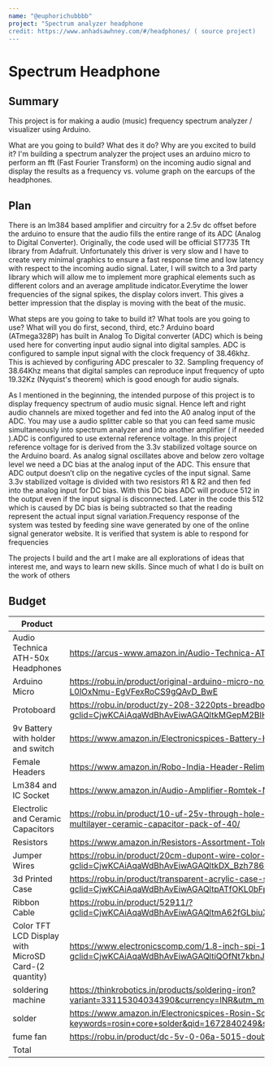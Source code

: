 ```yaml
---
name: "@euphorichubbbb"
project: "Spectrum analyzer headphone
credit: https://www.anhadsawhney.com/#/headphones/ ( source project)
---
```


# Spectrum Headphone

## Summary
This project is for making a audio (music) frequency spectrum analyzer / visualizer using Arduino.

What are you going to build? What des it do? Why are you excited to build it?
I'm building a spectrum analyzer the project uses an arduino micro to perform an fft (Fast Fourier Transform) on the incoming audio signal and display the results as a frequency vs. volume graph on the earcups of the headphones. 

## Plan
There is an lm384 based amplifier and circuitry for a 2.5v dc offset before the arduino to ensure that the audio fills the entire range of its ADC (Analog to Digital Converter). Originally, the code used will be official ST7735 Tft library from Adafruit. Unfortunately this driver is very slow and I have to create very minimal graphics to ensure a fast response time and low latency with respect to the incoming audio signal. Later, I will switch to a 3rd party library which will allow me to implement more graphical elements such as different colors and an average amplitude indicator.Everytime the lower frequencies of the signal spikes, the display colors invert. This gives a better impression that the display is moving with the beat of the music.

What steps are you going to take to build it? What tools are you going to use? What will you do first, second, third, etc.?
Arduino board (ATmega328P) has built in Analog To Digital converter (ADC) which is being used here for converting input audio signal into digital samples. ADC is configured to sample input signal with the clock frequency of 38.46khz. This is achieved by configuring ADC prescaler to 32. Sampling frequency of 38.64Khz means that digital samples can reproduce input frequency of upto 19.32Kz (Nyquist's theorem) which is good enough for audio signals.

As I mentioned in the beginning, the intended purpose of this project is to display frequency spectrum of audio music signal. Hence left and right audio channels are mixed together and fed into the A0 analog input of the ADC. You may use a audio splitter cable so that you can feed same music simultaneously into spectrum analyzer and into another amplifier ( if needed ).ADC is configured to use external reference voltage. In this project reference voltage for is derived from the 3.3v stabilized voltage source on the Arduino board. As analog signal oscillates above and below zero voltage level we need a DC bias at the analog input of the ADC. This ensure that ADC output doesn’t clip on the negative cycles of the input signal. Same 3.3v stabilized voltage is divided with two resistors R1 & R2 and then fed into the analog input for DC bias. With this DC bias ADC will produce 512 in the output even if the input signal is disconnected. Later in the code this 512 which is caused by DC bias is being subtracted so that the reading represent the actual input signal variation.Frequency response of the system was tested by feeding sine wave generated by one of the online signal generator website. It is verified that system is able to respond for frequencies 

The projects I build and the art I make are all explorations of ideas that interest me, and ways to learn new skills. Since much of what I do is built on the work of others
## Budget

| Product         | Supplier/Link                         | Cost   |
| --------------- | ------------------------------------- | ------ |
| Audio Technica ATH-50x Headphones   |https://arcus-www.amazon.in/Audio-Technica-ATH-M50x-Over-Ear-Professional-Headphones/dp/B00HVLUR86 | $151 (deliver charge included)  |
|Arduino Micro | https://robu.in/product/original-arduino-micro-no-headers/?gclid=CjwKCAiAqaWdBhAvEiwAGAQltjwJuJy3di_P510ILxbI7BXjyh3kCLHJ0avgW-L0lOxNmu-EgVFexRoCS9gQAvD_BwE  | $19.95 |
|        Protoboard  | https://robu.in/product/zy-208-3220pts-breadboard-4pcs-830pts-mb-102/?gclid=CjwKCAiAqaWdBhAvEiwAGAQltkMGepM2BIH85uo43mMfxx0ffWr6soxKKg-Qrf6K7fvAtGnr4wy6BRoCNyIQAvD_BwE  | $13.66 |
|9v Battery with holder and switch| https://www.amazon.in/Electronicspices-Battery-Holder-Switch-holder/dp/B08L57WTNN| $1.08
|Female Headers|https://www.amazon.in/Robo-India-Header-Relimate-Connector/dp/B00RUNYE66|$2.72
|Lm384 and IC Socket| https://www.amazon.in/Audio-Amplifier-Romtek-Matching-sockets/dp/B07KYDNQ3J| $5.40
|Electrolic and Ceramic Capacitors|https://robu.in/product/10-uf-25v-through-hole-electrolytic-capacitor-pack-of-40/ and https://robu.in/product/100nf-0603-surface-mount-multilayer-ceramic-capacitor-pack-of-40/|$1.82
|Resistors|https://www.amazon.in/Resistors-Assortment-Tolerance-Excellently-Breadboards/dp/B07D2Z45CG?th=1| $29
|Jumper Wires|https://robu.in/product/20cm-dupont-wire-color-jumper-cable-2-54mm-1p-1p-female-female-40pcs/?gclid=CjwKCAiAqaWdBhAvEiwAGAQltkDX_Bzh786v2ejrurNHUXmR1gjxpdL3Tiz1SD5i78Rpq36leV-8kxoCtZQQAvD_BwE| 0.60$
|3d Printed Case|https://robu.in/product/transparent-acrylic-case-shell-enclosure-gloss-box-for-arduino-uno-r3/?gclid=CjwKCAiAqaWdBhAvEiwAGAQltpATfOKL0bFpp0jebivBGJwx2-ulj3dApk3w1z6On9r0Dd_W-E-N3hoChHQQAvD_BwE| 1$
|Ribbon Cable|https://robu.in/product/52911/?gclid=CjwKCAiAqaWdBhAvEiwAGAQltmA62fGLbiuXaZOd0XbyPS2vLAmM4yKIWTERmFg3FSkWy7G8VuOp4xoCM3cQAvD_BwE|1.5$
| Color TFT LCD Display with MicroSD Card-(2 quantity)|https://www.electronicscomp.com/1.8-inch-spi-128x160-tft-lcd-display-module-with-pcb-for-arduino?gclid=CjwKCAiAqaWdBhAvEiwAGAQltiQOfNt7kbnJ7quUxpwRQOwDBYWHsfFfq9GIKW3LYVdG5nRzLg9QnRoCIfQQAvD_BwE| (2) 14$
|soldering machine| https://thinkrobotics.in/products/soldering-iron?variant=33115304034390&currency=INR&utm_medium=product_sync&utm_source=google&utm_content=sag_organic&utm_campaign=sag_organic|2.3$
|solder| https://www.amazon.in/Electronicspices-Rosin-Solder-Electrical-Soldering/dp/B07YX7GC4N/ref=sr_1_4?keywords=rosin+core+solder&qid=1672840249&sr=8-4| 1.80$
|fume fan| https://robu.in/product/dc-5v-0-06a-5015-double-ball-centrifugal-fan-with-xh2-54-2p-30cm-cable-size505015mm/?| 3.90$
|Total|  | 249.7$
